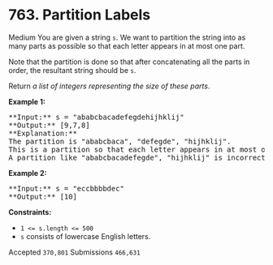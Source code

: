 # 763. Partition Labels

Medium
You are given a string `s`. We want to partition the string into as many parts as possible so that each letter appears in at most one part.

Note that the partition is done so that after concatenating all the parts in order, the resultant string should be `s`.

Return _a list of integers representing the size of these parts_.

**Example 1:**

<pre>
**Input:** s = "ababcbacadefegdehijhklij"
**Output:** [9,7,8]
**Explanation:**
The partition is "ababcbaca", "defegde", "hijhklij".
This is a partition so that each letter appears in at most one part.
A partition like "ababcbacadefegde", "hijhklij" is incorrect, because it splits s into less parts.
</pre>

**Example 2:**

<pre>
**Input:** s = "eccbbbbdec"
**Output:** [10]
</pre>

**Constraints:**

* `1 <= s.length <= 500`
* `s` consists of lowercase English letters.

Accepted `370,801` Submissions `466,631`

